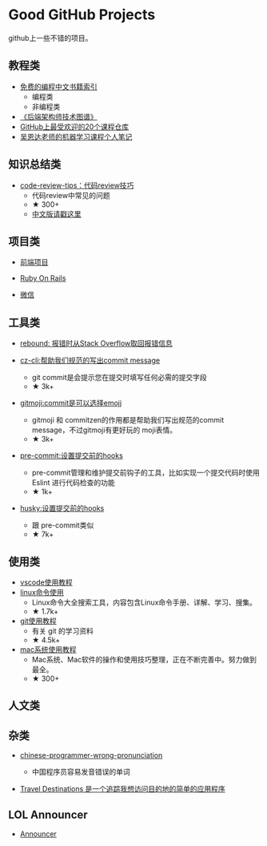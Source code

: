 # Good GitHub Projects

github上一些不错的项目。

## 教程类

- [免费的编程中文书籍索引](https://github.com/justjavac/free-programming-books-zh_CN)
  - 编程类
  - 非编程类
- [《后端架构师技术图谱》](https://github.com/xingshaocheng/architect-awesome)
- [GitHub上最受欢迎的20个课程仓库](https://education.github.community/t/20-of-the-most-popular-courses-on-github/27832)
- [吴恩达老师的机器学习课程个人笔记](https://github.com/fengdu78/Coursera-ML-AndrewNg-Notes?utm_source=gold_browser_extension)

## 知识总结类

- [code-review-tips：代码review技巧](https://github.com/ryanmcdermott/code-review-tips)
  - 代码review中常见的问题
  - ★ 300+
  - [中文版请戳这里](https://github.com/Tracis/good-github-projects/blob/master/code-review-tips.md)

## 项目类

- [前端项目](https://github.com/Tracis/good-github-projects/blob/master/Frontend.md)

- [Ruby On Rails](https://github.com/Tracis/good-github-projects/blob/master/RubyOnRails.md)

- [微信](https://github.com/Tracis/good-github-projects/blob/master/WeChat.md)

## 工具类

- [rebound: 报错时从Stack Overflow取回报错信息](https://github.com/shobrook/rebound)

- [cz-cli:帮助我们规范的写出commit message](https://github.com/commitizen/cz-cli)
  - git commit是会提示您在提交时填写任何必需的提交字段
  - ★ 3k+

- [gitmoji:commit是可以选择emojj](https://github.com/carloscuesta/gitmoji)
  - gitmoji 和 commitzen的作用都是帮助我们写出规范的commit message，不过gitmoji有更好玩的 moji表情。
  - ★ 3k+

- [pre-commit:设置提交前的hooks](https://github.com/pre-commit/pre-commit)
  - pre-commit管理和维护提交前钩子的工具，比如实现一个提交代码时使用 Eslint 进行代码检查的功能
  - ★ 1k+

- [husky:设置提交前的hooks](https://github.com/typicode/husky)
  - 跟 pre-commit类似
  - ★ 7k+

## 使用类

- [vscode使用教程](https://github.com/xuanhun/vscode)
- [linux命令使用](https://github.com/jaywcjlove/linux-command)
  - Linux命令大全搜索工具，内容包含Linux命令手册、详解、学习、搜集。
  - ★ 1.7k+
- [git使用教程](https://github.com/xirong/my-git)
  - 有关 git 的学习资料
  - ★ 4.5k+
- [mac系统使用教程](https://github.com/smyhvae/Mac)
  - Mac系统、Mac软件的操作和使用技巧整理，正在不断完善中。努力做到最全。
  - ★ 300+

## 人文类

## 杂类

- [chinese-programmer-wrong-pronunciation](https://github.com/shimohq/chinese-programmer-wrong-pronunciation)
  - 中国程序员容易发音错误的单词

- [Travel Destinations 是一个追踪我想访问目的地的简单的应用程序](https://github.com/udacity/course-collaboration-travel-plans)

## LOL Announcer

- [Announcer](http://leagueoflegends.wikia.com/wiki/Announcer)